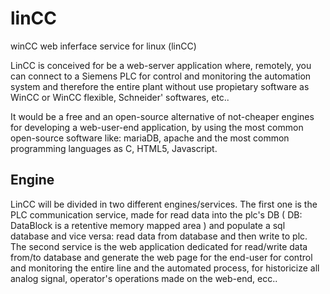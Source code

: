 linCC
=====

winCC web inferface service for linux (linCC)

LinCC is conceived for be a web-server application where, remotely, you can connect to a Siemens PLC for control and monitoring the automation system and therefore the entire plant without use propietary software as WinCC or WinCC 
flexible, Schneider' softwares, etc..

It would be a free and an open-source alternative of not-cheaper engines for developing a web-user-end application, by using the most common open-source software like: mariaDB, apache and the most common programming languages as C, HTML5, Javascript.


Engine
------

LinCC will be divided in two different engines/services. The first one is the PLC communication service, made for read data into the plc's DB ( DB: DataBlock is a retentive memory mapped area ) and populate a sql database and vice versa: read data from database and then write to plc.
The second service is the web application dedicated for read/write data from/to database and generate the web page for the end-user for control and monitoring the entire line and the automated process, for historicize all analog signal, operator's operations made on the web-end, ecc..
